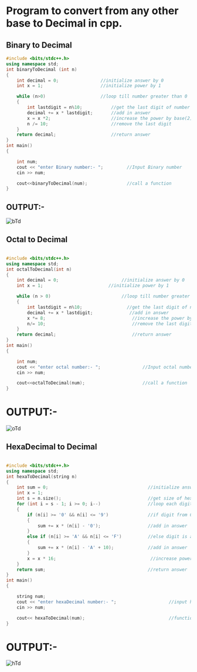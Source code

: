# Program to convert from any other base to Decimal in cpp.
## Binary to Decimal 
```cpp
#include <bits/stdc++.h>
using namespace std;
int binaryToDecimal (int n)
{
    int decimal = 0;                //initialize answer by 0 
    int x = 1;                      //initialize power by 1

    while (n>0)                     //loop till number greater than 0 
    {
        int lastdigit = n%10;           //get the last digit of number 
        decimal += x * lastdigit;       //add in answer
        x = x *2;                       //increase the power by base(2)
        n /= 10;                        //remove the last digit 
    }
    return decimal;                     //return answer
}
int main()
{

    int num;
    cout << "enter Binary number:- ";         //Input Binary number 
    cin >> num;                         

    cout<<binaryToDecimal(num);               //call a function
}
```
## OUTPUT:- 
![bTd](https://user-images.githubusercontent.com/70843941/138642039-17674329-9210-4e7b-99f0-aaf21c785662.png)

## Octal to Decimal 
```cpp

#include <bits/stdc++.h>
using namespace std;
int octalToDecimal(int n)
{
    int decimal = 0;                        //initialize answer by 0 
    int x = 1;                         //initialize power by 1

    while (n > 0)                           //loop till number greater than 0
    {
        int lastdigit = n%10;                 //get the last digit of number
        decimal += x * lastdigit;              //add in answer
        x *= 8;                                 //increase the power by base(8)
        n/= 10;                                 //remove the last digit 
    }
    return decimal;                             //return answer
}
int main()
{

    int num;
    cout << "enter octal number:- ";                //Input octal number 
    cin >> num;

    cout<<octalToDecimal(num);                      //call a function
}
```
# OUTPUT:- 
![oTd](https://user-images.githubusercontent.com/70843941/138642094-539c791b-2344-4bfe-9f52-a239ccbcf9bf.png)

## HexaDecimal to Decimal 
```cpp

#include <bits/stdc++.h>
using namespace std;
int hexaToDecimal(string n)
{
    int sum = 0;                                      //initialize answer with 0 
    int x = 1;
    int s = n.size();                                 //get size of hexadecimal number
    for (int i = s - 1; i >= 0; i--)                  //loop each digit of number till greater than 0 
    {
        if (n[i] >= '0' && n[i] <= '9')               //if digit from 0 to 9 
        {
            sum += x * (n[i] - '0');                  //add in answer
        }
        else if (n[i] >= 'A' && n[i] <= 'F')          //else digit is a char 
        {
            sum += x * (n[i] - 'A' + 10);             //add in answer 
        }
        x = x * 16;                                    //increase power by base (16)
    }
    return sum;                                       //return answer
}
int main()
{

    string num;
    cout << "enter hexaDecimal number:- ";                    //input hexadecimal number
    cin >> num;

    cout<< hexaToDecimal(num);                                //function call
}
```
# OUTPUT:- 
![hTd](https://user-images.githubusercontent.com/70843941/138642131-feeee7fe-74f7-4e18-92b9-cd3bbb4f28f5.png)


